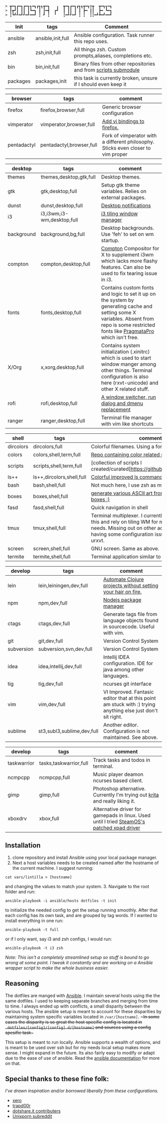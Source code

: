```
> ┳━┓┏━┓┏━┓┓━┓┏┓┓┳━┓   ╻  ┳━┓┏━┓┏┓┓┳━┓o┳  ┳━┓┓━┓
> ┃┳┛┃ ┃┃ ┃┗━┓ ┃ ┃━┫  ┏┛  ┃ ┃┃ ┃ ┃ ┣━ ┃┃  ┣━ ┗━┓
> ┇┗┛┛━┛┛━┛━━┛ ┇ ┛ ┇  ╹   ┇━┛┛━┛ ┇ ┇  ┇┇━┛┻━┛━━┛
```

Init|tags|Comment
----|----|-------
ansible|ansible,init,full|Ansible configuration. Task runner this repo uses.
zsh|zsh,init,full|All things zsh. Custom prompts,aliases, completions etc.
bin|bin,init,full|Binary files from other repositories and from [scripts submodule](https://github.com/roosta/scripts)
packages|packages,init|this task is currently broken, unsure if I should even keep it

browser|tags|comment
-------|----|-------
firefox|firefox,browser,full|Generic browser configuration
vimperator|vimperator,browser,full|[Add vi bindings to firefox.](http://www.vimperator.org/vimperator/)
pentadactyl|pentadactyl,browser,full|Fork of vimperator with a different philosophy. Sticks even closer to vim proper

desktop|tags|comment
-------|----|-------
themes|themes,desktop,gtk,full|Desktop themes.
gtk|gtk,desktop,full|Setup gtk theme variables. Relies on external packages.
dunst|dunst,desktop,full|[Desktop notifications](https://github.com/knopwob/dunst)
i3|i3,i3wm,i3-wm,desktop,full|[i3 tiling window manager](http://i3wm.org/)
background|background,bg,full|Desktop backgrounds. Use 'feh' to set on wm startup.
compton|compton,desktop,full|[Compton](https://github.com/chjj/compton) Compositor for X to supplement i3wm which lacks more flashy features. Can also be used to fix tearing issue in i3.
fonts|fonts,desktop,full|Contains custom fonts and logic to set it up on the system by generating cache and setting some X variables. Absent from repo is some restricted fonts like [PragmataPro](http://www.fsd.it/fonts/pragmatapro.htm) which isn't free.
X/Org|x,xorg,desktop,full|Contains system initialization (.xinitrc) which is used to start window manger among other things. Terminal configuration is also here (rxvt-unicode) and other X related stuff.
rofi|rofi,desktop,full|[A window switcher, run dialog and dmenu replacement](https://davedavenport.github.io/rofi/)
ranger|ranger,desktop,full|Terminal file manager with vim like shortcuts

shell|tags|comment
-----|----|-------
dircolors|dircolors,full|Colorful filenames. Using a fork of [LS_COLORS](https://github.com/trapd00r/LS_COLORS)
colors|colors,shell,term,full|[Repo containing color related stuff](https://github.com/roosta/colors)
scripts|scripts,shell,term,full|[collection of scripts I created/curated[https://github.com/roosta/scripts]
ls++|ls++,dircolors,shell,full|[Colorful improved ls command](https://github.com/trapd00r/ls--)
bash|bash,shell,full|Not much here, I use zsh as my primary shell.
boxes|boxes,shell,full|[generate various ASCII art from term, mainly boxes :)](http://boxes.thomasjensen.com/)
fasd|fasd,shell,full|Quick navigation in shell
tmux|tmux,shell,full|Terminal multiplexer. I currently opt out of using this and rely on tiling WM for my term splitting needs. Missing out on other advantages but having some configuration issues with this and urxvt.
screen|screen,shell,full|GNU screen. Same as above.
termite|termite,shell,full|Terminal application similar to rxvt-unicode.

develop|tags|comment
-------|----|-------
lein|lein,leiningen,dev,full|[Automate Clojure projects without setting your hair on fire.](https://github.com/technomancy/leiningen)
npm|npm,dev,full|[Nodejs package manager](https://www.npmjs.com/)
ctags|ctags,dev,full|Generate tags file from language objects found in sourcecode. Useful with vim.
git|git,dev,full|Version Control System
subversion|subversion,svn,dev,full|Version Control System
idea|idea,intellij,dev,full|Intellij IDEA configuration. IDE for java among other languages.
tig|tig,dev,full|ncurses git interface
vim|vim,dev,full|VI Improved. Fantasic editor that at this point am stuck with :) trying anything else just don't sit right.
sublime|st3,subl3,sublime,dev,full| Another editor. Configuration is not maintained. See above.

develop|tags|comment
-------|----|-------
taskwarrior|tasks,taskwarrior,full|Track tasks and todos in terminal.
ncmpcpp|ncmpcpp,full|Music player deamon ncurses based client.
gimp|gimp,full|Photoshop alternative. Currently I'm trying out [krita](https://krita.org/) and really liking it.
xboxdrv|xbox,full|Alternative driver for gamepads in linux. Used until I tried [SteamOS's patched xpad driver](https://aur4.archlinux.org/packages/steamos-xpad-dkms/)

Installation
---
1. clone repository and install Ansible using your local package manager.
2. Next a host variables needs to be created named after the hostname of the current machine. I suggest running:
```shell
cat vars/lintilla > [hostname]
```
and changing the values to match your system.
3. Navigate to the root folder and run:
```shell
ansible-playbook -i ansible/hosts dotfiles -t init
```
to initialize the needed config to get the setup running smoothly. After that each config has its own task, and are grouped by tag words. If I wanted to install everything in one run:
```shell
ansible-playbook -t full
```
or if I only want, say i3 and zsh configs, I would run:
```shell
ansible-playbook -t i3 zsh
```

*Note: This isn't a completely streamlined setup so stuff is bound to go wrong at some point. I tweak it constantly and are working on a Ansible wrapper script to make the whole business easier.*

Reasoning
---
The dotfiles are manged with [Ansible](http://www.ansible.com/). I maintain several hosts using the the same dotfiles. I used to keeping separate branches and merging from time to time. I always ended up with conflicts, a small disparity between the various hosts. The ansible setup is meant to account for these disparities by maintaining system specific variables located in ```/var/[hostname]```. ~~~In some cases the disparity is so great the host specific config is located in ```.dotfiles/[config]/[config].d/[hostname]``` and sources using a config spesific task~~~

This setup is meant to run locally. Ansible supports a wealth of options, and is meant to be used over ssh but for my needs local setup makes more sense. I might expand in the future. Its also fairly easy to modify or adapt due to the ease of use of ansible. Read the [ansible documentation](http://docs.ansible.com/) for more on that.

Special thanks to these fine folk:
---
*I've drawn inspiration and/or borrowed liberally from these configurations.*
- [xero](https://github.com/xero/dotfiles)
- [trapd00r](https://github.com/trapd00r/configs)
- [dotshare.it contributers](http://dotshare.it/)
- [Unixporn subreddit](https://www.reddit.com/r/unixporn/)
